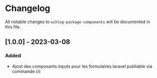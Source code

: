 # Changelog

All notable changes to `wiklog-package-components` will be documented in this file.

## [1.0.0] - 2023-03-08

### Added

- Ajout des composants inputs pour les formulaires laravel publiable via commande cli
